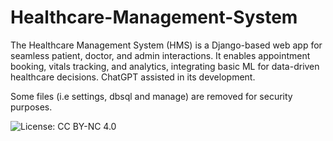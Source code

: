 # Healthcare-Management-System
The Healthcare Management System (HMS) is a Django-based web app for seamless patient, doctor, and admin interactions. It enables appointment booking, vitals tracking, and analytics, integrating basic ML for data-driven healthcare decisions. ChatGPT assisted in its development.

Some files (i.e settings, dbsql and manage) are removed for security purposes.

![License: CC BY-NC 4.0](https://img.shields.io/badge/License-CC%20BY--NC%204.0-blue.svg)

